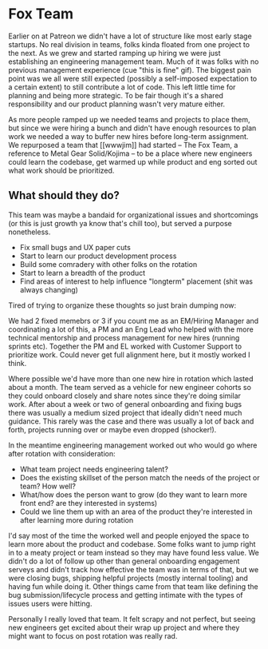 # Fox Team

Earlier on at Patreon we didn't have a lot of structure like most early stage startups. No real division in teams, folks kinda floated from one project to the next. As we grew and started ramping up hiring we were just establishing an engineering management team. Much of it was folks with no previous management experience (cue "this is fine" gif). The biggest pain point was we all were still expected (possibly a self-imposed expectation to a certain extent) to still contribute a lot of code. This left little time for planning and being more strategic. To be fair though it's a shared responsibility and our product planning wasn't very mature either.

As more people ramped up we needed teams and projects to place them, but since we were hiring a bunch and didn't have enough resources to plan work we needed a way to buffer new hires before long-term assignment. We repurposed a team that [[wwwjim]] had started – The Fox Team, a reference to Metal Gear Solid/Kojima – to be a place where new engineers could learn the codebase, get warmed up while product and eng sorted out what work should be prioritized.

## What should they do?

This team was maybe a bandaid for organizational issues and shortcomings (or this is just growth ya know that's chill too), but served a purpose nonetheless.

- Fix small bugs and UX paper cuts
- Start to learn our product development process
- Build some comradery with other folks on the rotation
- Start to learn a breadth of the product
- Find areas of interest to help influence "longterm" placement (shit was always changing)

Tired of trying to organize these thoughts so just brain dumping now:

We had 2 fixed memebrs or 3 if you count me as an EM/Hiring Manager and coordinating a lot of this, a PM and an Eng Lead who helped with the more technical mentorship and process management for new hires (running sprints etc). Together the PM and EL worked with Customer Support to prioritize work. Could never get full alignment here, but it mostly worked I think.

Where possible we'd have more than one new hire in rotation which lasted about a month. The team served as a vehicle for new engineer cohorts so they could onboard closely and share notes since they're doing similar work. After about a week or two of general onboarding and fixing bugs there was usually a medium sized project that ideally didn't need much guidance. This rarely was the case and there was usually a lot of back and forth, projects running over or maybe even dropped (shocker!).

In the meantime engineering management worked out who would go where after rotation with consideration:

- What team project needs engineering talent?
- Does the existing skillset of the person match the needs of the project or team? How well?
- What/how does the person want to grow (do they want to learn more front end? are they interested in systems)
- Could we line them up with an area of the product they're interested in after learning more during rotation

I'd say most of the time the worked well and people enjoyed the space to learn more about the product and codebase. Some folks want to jump right in to a meaty project or team instead so they may have found less value. We didn't do a lot of follow up other than general onboarding engagement serveys and didn't track how effective the team was in terms of that, but we were closing bugs, shipping helpful projects (mostly internal tooling) and having fun while doing it. Other things came from that team like defining the bug submission/lifecycle process and getting intimate with the types of issues users were hitting.

Personally I really loved that team. It felt scrapy and not perfect, but seeing new engineers get excited about their wrap up project and where they might want to focus on post rotation was really rad.
